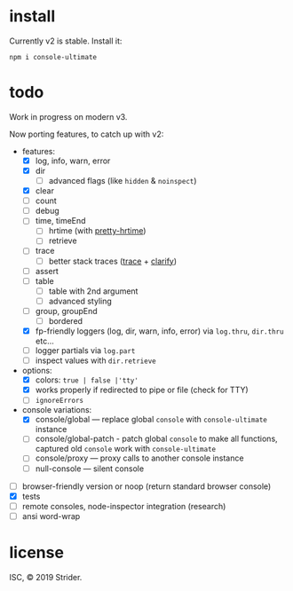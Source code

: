 # install

Currently v2 is stable. Install it:

```
npm i console-ultimate
```

# todo
Work in progress on modern v3.

Now porting features, to catch up with v2:

* features:
  * [x] log, info, warn, error
  * [x] dir
    * [ ] advanced flags (like `hidden` & `noinspect`)
  * [x] clear
  * [ ] count
  * [ ] debug
  * [ ] time, timeEnd
    * [ ] hrtime (with [pretty-hrtime](https://github.com/robrich/pretty-hrtime))
    * [ ] retrieve
  * [ ] trace
    * [ ] better stack traces ([trace](https://github.com/AndreasMadsen/trace) + [clarify](https://github.com/AndreasMadsen/clarify))
  * [ ] assert
  * [ ] table
    * [ ] table with 2nd argument
    * [ ] advanced styling
  * [ ] group, groupEnd
    * [ ] bordered
  * [x] fp-friendly loggers (log, dir, warn, info, error) via `log.thru`, `dir.thru` etc…
  * [ ] logger partials via `log.part`
  * [ ] inspect values with `dir.retrieve`
* options:
  * [x] colors: `true | false |'tty'`
  * [x] works properly if redirected to pipe or file (check for TTY)
  * [ ] `ignoreErrors`
* console variations:
  * [x] console/global — replace global `console` with `console-ultimate` instance
  * [ ] console/global-patch - patch global `console` to make all functions, captured old `console` work with `console-ultimate`
  * [ ] console/proxy — proxy calls to another console instance
  * [ ] null-console — silent console
* [ ] browser-friendly version or noop (return standard browser console)
* [x] tests
* [ ] remote consoles, node-inspector integration (research)
* [ ] ansi word-wrap

# license
ISC, © 2019 Strider.
